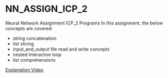 # NN_ASSIGN_ICP_2
Neural Network Assignment ICP_2 Programs
In this assignment, the below concepts are covered:

- string concatenation
- list slicing
- input_and_output file read and write concepts
- nested Interactive loop
- list comprehensions

[Explanation Video](https://drive.google.com/drive/folders/1NcvtQNNlN-GfDcmlP_QWmXlwep0KSAiB?usp=drive_link)
